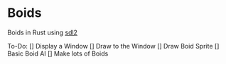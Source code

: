 # Boids

Boids in Rust using [sdl2](https://rust-sdl2.github.io/rust-sdl2/sdl2/index.html)

To-Do:
[] Display a Window
[] Draw to the Window
[] Draw Boid Sprite
[] Basic Boid AI
[] Make lots of Boids